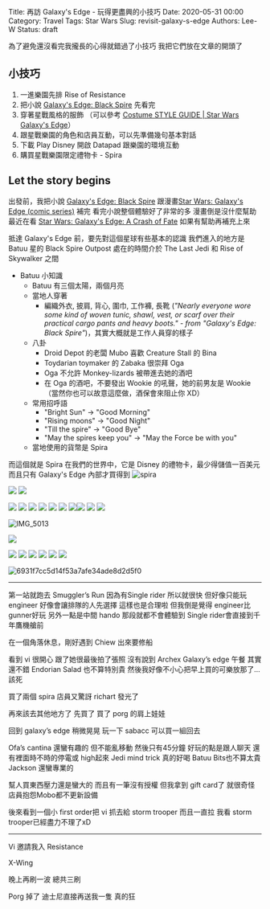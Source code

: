 Title: 再訪 Galaxy's Edge - 玩得更盡興的小技巧
Date: 2020-05-31 00:00
Category: Travel
Tags: Star Wars
Slug: revisit-galaxy-s-edge
Authors: Lee-W
Status: draft

為了避免還沒看完我攏長的心得就錯過了小技巧
我把它們放在文章的開頭了

<!--more-->

## 小技巧
1. 一進樂園先排 Rise of Resistance
2. 把小說 [Galaxy's Edge: Black Spire](https://starwars.fandom.com/wiki/Galaxy%27s_Edge:_Black_Spire) 先看完
3. 穿著星戰風格的服飾 （可以參考 [Costume STYLE GUIDE | Star Wars Galaxy's Edge](https://www.youtube.com/watch?time_continue=10&v=Yrjt03R4fhE)）
4. 跟星戰樂園的角色和店員互動，可以先準備幾句基本對話
5. 下載 Play Disney 開啟 Datapad 跟樂園的環境互動
6. 購買星戰樂園限定禮物卡 - Spira

## Let the story begins
出發前，我把小說 [Galaxy's Edge: Black Spire](https://starwars.fandom.com/wiki/Galaxy%27s_Edge:_Black_Spire) 跟漫畫[Star Wars: Galaxy's Edge (comic series)](https://starwars.fandom.com/wiki/Star_Wars:_Galaxy%27s_Edge_(comic_series)) 補完
看完小說整個體驗好了非常的多
漫畫倒是沒什麼幫助
最近在看 [Star Wars: Galaxy's Edge: A Crash of Fate](https://starwars.fandom.com/wiki/A_Crash_of_Fate)
如果有幫助再補充上來

抵達 Galaxy's Edge 前，要先對這個星球有些基本的認識
我們進入的地方是 Batuu 星的 Black Spire Outpost
處在的時間介於 The Last Jedi 和 Rise of Skywalker 之間

* Batuu 小知識
    * Batuu 有三個太陽，兩個月亮
    * 當地人穿著
        * 編織外衣, 披肩, 背心, 圍巾, 工作褲, 長靴 (*"Nearly everyone wore some kind of woven tunic, shawl, vest, or scarf over their practical cargo pants and heavy boots." - from "Galaxy's Edge: Black Spire"*)，其實大概就是工作人員穿的樣子
    * 八卦
        * Droid Depot 的老闆 Mubo 喜歡 Creature Stall 的 Bina
        * Toydarian toymaker 的 Zabaka 很崇拜 Oga
        * Oga 不允許 Monkey-lizards 被帶進去她的酒吧
        * 在 Oga 的酒吧，不要發出 Wookie 的吼聲，她的前男友是 Wookie（當然你也可以故意這麼做，酒保會來阻止你 XD）
    * 常用招呼語
        * "Bright Sun" → "Good Morning"
        * "Rising moons" → "Good Night"
        * "Till the spire" → "Good Bye"
        * "May the spires keep you" → "May the Force be with you"
    * 當地使用的貨幣是 Spira

而這個就是 Spira
在我們的世界中，它是 Disney 的禮物卡，最少得儲值一百美元
而且只有 Galaxy's Edge 內部才買得到
![spira](images/post-images/revist-galaxy-s-edge/15795954725599.jpg)

![](images/post-images/revist-galaxy-s-edge/15795954513060.jpg)
![](images/post-images/revist-galaxy-s-edge/15795954834126.jpg)

![](images/post-images/revist-galaxy-s-edge/15795954896293.jpg)
![](images/post-images/revist-galaxy-s-edge/15795954954937.jpg)
![](images/post-images/revist-galaxy-s-edge/15795954991934.jpg)
![](images/post-images/revist-galaxy-s-edge/15795955179194.jpg)
![](images/post-images/revist-galaxy-s-edge/15795955218325.jpg)
![](images/post-images/revist-galaxy-s-edge/15795955247018.jpg)
![](images/post-images/revist-galaxy-s-edge/15795955273212.jpg)![](images/post-images/revist-galaxy-s-edge/15795955900960.jpg)
![](images/post-images/revist-galaxy-s-edge/15795956157008.jpg)
![](images/post-images/revist-galaxy-s-edge/15795956216163.jpg)

![IMG_5013](images/post-images/revist-galaxy-s-edge/IMG_5013.jpeg)


![](images/post-images/revist-galaxy-s-edge/15795956849788.jpg)

![](images/post-images/revist-galaxy-s-edge/15795957088777.jpg)
![](images/post-images/revist-galaxy-s-edge/15795957148049.jpg)
![](images/post-images/revist-galaxy-s-edge/15795957357664.jpg)
![](images/post-images/revist-galaxy-s-edge/15795957594554.jpg)
![](images/post-images/revist-galaxy-s-edge/15795957805389.jpg)
![](images/post-images/revist-galaxy-s-edge/15795957917564.jpg)

![6931f7cc5d14f53a7afe34ade8d2d5f0](images/post-images/revist-galaxy-s-edge/6931f7cc5d14f53a7afe34ade8d2d5f0.jpeg)

---
第一站就跑去 Smuggler’s Run
因為有Single rider 所以就很快
但好像只能玩 engineer
好像會讓排隊的人先選擇
這樣也是合理啦
但我倒是覺得 engineer比 gunner好玩
另外一點是中間 hando 那段就都不會體驗到
Single rider會直接到千年鷹機艙前

在一個角落休息，剛好遇到 Chiew 出來要修船

看到 vi 很開心
跟了她很最後拍了張照
沒有說到 Archex
Galaxy’s edge 午餐
其實還不錯
Endorian Salad
也不算特別貴
然後我好像不小心把早上買的可樂放那了...
該死

買了兩個 spira
店員又驚訝 richart 發光了

再來該去其他地方了
先買了
買了 porg 的肩上娃娃

回到 galaxy’s edge 稍微晃晃
玩一下 sabacc
可以買一組回去

Ofa’s cantina
還蠻有趣的
但不能亂移動
然後只有45分鐘
好玩的點是跟人聊天
還有裡面時不時的停電或 high起來
Jedi mind trick 真的好喝
Batuu Bits也不算太貴
Jackson 還蠻專業的

幫人買東西壓力還是蠻大的
而且有一筆沒有授權
但我拿到 gift card了
就很奇怪
店員抱怨Mobo都不更新設備

後來看到一個小 first order把 vi 抓去給 storm trooper
而且一直拉
我看 storm trooper已經盡力不理了xD

---

Vi 邀請我入 Resistance

X-Wing

晚上再刷一波
總共三刷

Porg 掉了
迪士尼直接再送我一隻
真的狂
